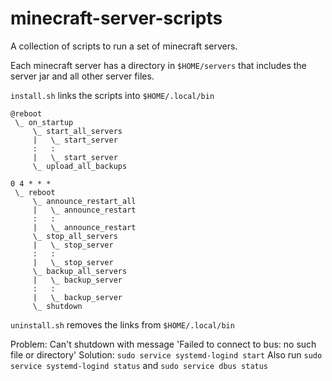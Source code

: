 # minecraft-server-scripts
A collection of scripts to run a set of minecraft servers.

Each minecraft server has a directory in `$HOME/servers` that includes the server jar and all other server files.

`install.sh` links the scripts into `$HOME/.local/bin`
```
@reboot
 \_ on_startup
     \_ start_all_servers
     |   \_ start_server
     :   :
     |   \_ start_server
     \_ upload_all_backups

0 4 * * *
 \_ reboot
     \_ announce_restart_all
     |   \_ announce_restart
     :   :
     |   \_ announce_restart
     \_ stop_all_servers
     |   \_ stop_server
     :   :
     |   \_ stop_server
     \_ backup_all_servers
     |   \_ backup_server
     :   :
     |   \_ backup_server
     \_ shutdown
```

`uninstall.sh` removes the links from `$HOME/.local/bin`

Problem: Can't shutdown with message 'Failed to connect to bus: no such file or directory'
Solution: `sudo service systemd-logind start`
Also run `sudo service systemd-logind status` and `sudo service dbus status`

